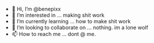 - 👋 Hi, I’m @benepixx
- 👀 I’m interested in ... making shit work
- 🌱 I’m currently learning ... how to make shit work
- 💞️ I’m looking to collaborate on ... nothing. im a lone wolf
- 📫 How to reach me ... dont @ me.

<!---
benepixx/benepixx is a ✨ special ✨ repository because its `README.md` (this file) appears on your GitHub profile.
You can click the Preview link to take a look at your changes.
--->
